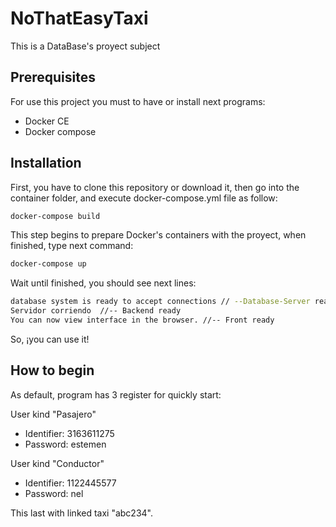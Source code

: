# NoThatEasyTaxi

This is a DataBase's proyect subject

## Prerequisites

For use this project you must to have or install next programs:
- Docker CE
- Docker compose
## Installation

First, you have to clone this repository or download it, then go into the container folder, and execute docker-compose.yml file as follow: 

```bash
docker-compose build
```
This step begins to prepare Docker's containers with the proyect, when finished, type next command:
```bash
docker-compose up
```
Wait until finished, you should see next lines:

```bash
database system is ready to accept connections // --Database-Server ready
Servidor corriendo  //-- Backend ready
You can now view interface in the browser. //-- Front ready

```

So, ¡you can use it!

## How to begin

As default, program has 3 register for quickly start:

User kind "Pasajero"
- Identifier: 3163611275
- Password: estemen

User kind "Conductor"
- Identifier: 1122445577
- Password: nel

This last with linked taxi "abc234".
